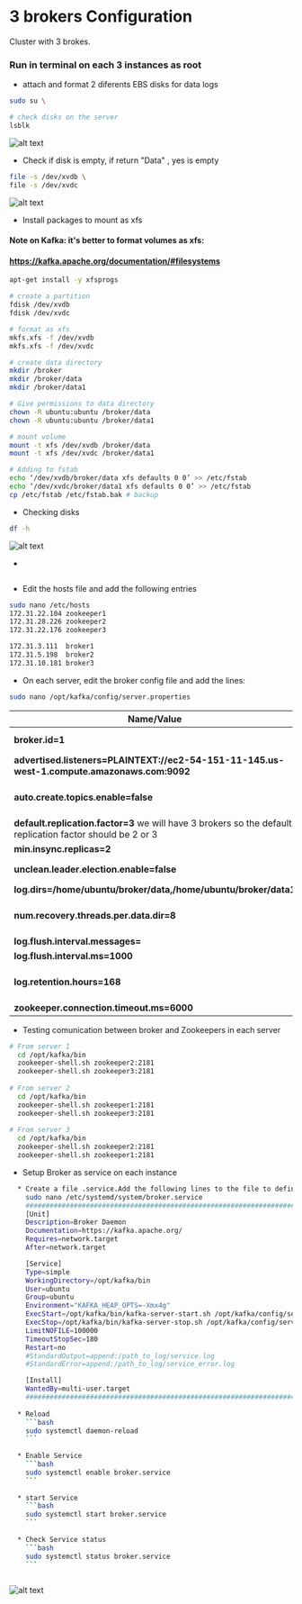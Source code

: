 


# 3 brokers Configuration
Cluster with 3 brokes.

### Run in terminal on each 3 instances as root 

* attach and format 2 diferents EBS disks for data logs
```bash
sudo su \

# check disks on the server
lsblk 
```
![alt text](https://achong.blob.core.windows.net/gitimages/disks.PNG)


* Check if disk is empty, if return "Data" , yes is empty
```bash
file -s /dev/xvdb \
file -s /dev/xvdc
```
![alt text](https://achong.blob.core.windows.net/gitimages/disks_empty.PNG)


* Install packages to mount as xfs
#### Note on Kafka: it's better to format volumes as xfs:
#### https://kafka.apache.org/documentation/#filesystems
```bash
apt-get install -y xfsprogs

# create a partition
fdisk /dev/xvdb
fdisk /dev/xvdc

# format as xfs
mkfs.xfs -f /dev/xvdb
mkfs.xfs -f /dev/xvdc

# create data directory
mkdir /broker
mkdir /broker/data
mkdir /broker/data1

# Give permissions to data directory
chown -R ubuntu:ubuntu /broker/data
chown -R ubuntu:ubuntu /broker/data1

# mount volume
mount -t xfs /dev/xvdb /broker/data
mount -t xfs /dev/xvdc /broker/data1

# Adding to fstab
echo ‘/dev/xvdb/broker/data xfs defaults 0 0’ >> /etc/fstab
echo ‘/dev/xvdc/broker/data1 xfs defaults 0 0’ >> /etc/fstab
cp /etc/fstab /etc/fstab.bak # backup
```

* Checking disks
```bash
df -h
```

![alt text](https://achong.blob.core.windows.net/gitimages/disks_partition.PNG)


*
```bash

```


* Edit the hosts file and add the following entries 
```bash
sudo nano /etc/hosts
172.31.22.104 zookeeper1
172.31.28.226 zookeeper2
172.31.22.176 zookeeper3

172.31.3.111  broker1
172.31.5.198  broker2
172.31.10.181 broker3
```

* On each server, edit the broker config file and add the lines:
```bash
sudo nano /opt/kafka/config/server.properties
```
Name/Value   | Description
------------ | -------------
**broker.id=1** | The id of the broker. This must be set to a unique integer for each broker.By default, this integer is set to 0, but it can be any value.
**advertised.listeners=PLAINTEXT://ec2-54-151-11-145.us-west-1.compute.amazonaws.com:9092** |                                     
**auto.create.topics.enable=false** | To help undesire behavior because if set true topic are created **When a producer starts writing messages to the topic**, or **When a consumer starts reading messages from the topic** or **When any client requests metadata for the topic**
**default.replication.factor=3** we will have 3 brokers so the default replication factor should be 2 or 3| 
**min.insync.replicas=2** | number of ISR to have in order to minimize data loss
**unclean.leader.election.enable=false** | Depends business if we put false we avoid lost data because only in-sync replicas will be choosen as new leader
**log.dirs=/home/ubuntu/broker/data,/home/ubuntu/broker/data1** | 
**num.recovery.threads.per.data.dir=8** | The number of threads per data directory to be used for log recovery at startup and flushing at shutdown.This means that if num.recovery.threads.per.data.dir is set to 8, and there are 2 paths specified in log.dirs, this is a total of 16 threads
**log.flush.interval.messages=** | 
**log.flush.interval.ms=1000** | 
**log.retention.hours=168** | The minimum age of a log file to be eligible for deletion due to age,7 days is default. after this data will delete                             **zookeeper.connect=zookeeper1:2181,,zookeeper2:2181,zookeeper3:2181/kafka** | Zookeeper connection string. You can also append an optional chroot string to the urls to specify the root directory for all kafka znodes
**zookeeper.connection.timeout.ms=6000** | Timeout in ms for connecting to zookeeper



* Testing comunication between broker and Zookeepers  in each server
```bash 
# From server 1
  cd /opt/kafka/bin
  zookeeper-shell.sh zookeeper2:2181
  zookeeper-shell.sh zookeeper3:2181
  
# From server 2
  cd /opt/kafka/bin
  zookeeper-shell.sh zookeeper1:2181
  zookeeper-shell.sh zookeeper3:2181
  
# From server 3
  cd /opt/kafka/bin
  zookeeper-shell.sh zookeeper2:2181
  zookeeper-shell.sh zookeeper1:2181

``` 

* Setup Broker as service on each instance
```bash 
  * Create a file .service.Add the following lines to the file to define the broker Service
    sudo nano /etc/systemd/system/broker.service
    ################################################################################################
    [Unit]
    Description=Broker Daemon
    Documentation=https://kafka.apache.org/
    Requires=network.target
    After=network.target

    [Service]
    Type=simple
    WorkingDirectory=/opt/kafka/bin
    User=ubuntu
    Group=ubuntu
    Environment="KAFKA_HEAP_OPTS=-Xmx4g"
    ExecStart=/opt/kafka/bin/kafka-server-start.sh /opt/kafka/config/server.properties
    ExecStop=/opt/kafka/bin/kafka-server-stop.sh /opt/kafka/config/server.properties
    LimitNOFILE=100000
    TimeoutStopSec=180
    Restart=no
    #StandardOutput=append:/path_to_log/service.log
    #StandardError=append:/path_to_log/service_error.log

    [Install]
    WantedBy=multi-user.target
    ################################################################################################
    
  * Reload
    ```bash
    sudo systemctl daemon-reload
    ```
    
  * Enable Service
    ```bash
    sudo systemctl enable broker.service
    ```  
    
  * start Service
    ```bash
    sudo systemctl start broker.service
    ```
    
  * Check Service status
    ```bash
    sudo systemctl status broker.service
    ```
    
``` 

![alt text](https://achong.blob.core.windows.net/gitimages/cluster_kafka.PNG)




